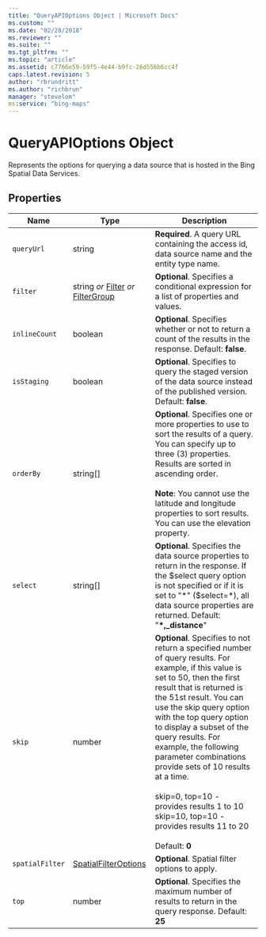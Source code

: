```yaml
---
title: "QueryAPIOptions Object | Microsoft Docs"
ms.custom: ""
ms.date: "02/28/2018"
ms.reviewer: ""
ms.suite: ""
ms.tgt_pltfrm: ""
ms.topic: "article"
ms.assetid: c7766e59-59f5-4e44-b9fc-26d556b6cc4f
caps.latest.revision: 5
author: "rbrundritt"
ms.author: "richbrun"
manager: "stevelom"
ms:service: "bing-maps"
---
```

# QueryAPIOptions Object
Represents the options for querying a data source that is hosted in the Bing Spatial Data Services.

## Properties

Name                 | Type                      | Description
-------------------- | ------------------------- | -------------------
`queryUrl`           | string                    | **Required**. A query URL containing the access id, data source name and the entity type name. 
`filter`             | string _or_ [Filter](../v8-web-control/filter-class.md) _or_ [FilterGroup](../v8-web-control/filtergroup-class.md)   | **Optional**. Specifies a conditional expression for a list of properties and values.
`inlineCount`        | boolean                   | **Optional**. Specifies whether or not to return a count of the results in the response. Default: **false**.
`isStaging`          | boolean                   | **Optional**. Specifies to query the staged version of the data source instead of the published version. Default: **false**.
`orderBy`            | string[]                  | **Optional**. Specifies one or more properties to use to sort the results of a query. You can specify up to three (3) properties. Results are sorted in ascending order. <br/><br/>**Note**: You cannot use the latitude and longitude properties to sort results. You can use the elevation property.
`select`             | string[]                  | **Optional**. Specifies the data source properties to return in the response. If the $select query option is not specified or if it is set to "*" ($select=*), all data source properties are returned. Default: "**\*,_distance**"
`skip`               | number                    | **Optional**. Specifies to not return a specified number of query results. For example, if this value is set to 50, then the first result that is returned is the 51st result. You can use the skip query option with the top query option to display a subset of the query results. For example, the following parameter combinations provide sets of 10 results at a time.<br/><br/>skip=0, top=10 - provides results 1 to 10<br/>skip=10, top=10 - provides results 11 to 20<br/><br/>Default: **0**
`spatialFilter`      | [SpatialFilterOptions](../v8-web-control/spatialfilteroptions-object.md)     | **Optional**. Spatial filter options to apply.
`top`                | number                    | **Optional**. Specifies the maximum number of results to return in the query response. Default: **25**